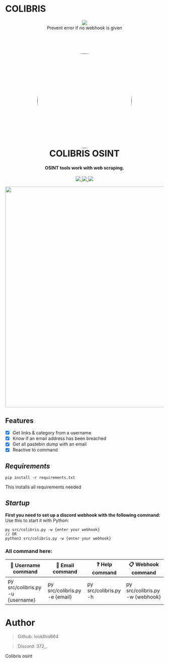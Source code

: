 # COLIBRIS
<p align="center">
  <img src="https://img.shields.io/badge/last%20update-10%2F11%2F23-red">
  <br>
  Prevent error if no webhook is given

<h1 align="center">
  <br>
  <a href="">
    <img src="photo/logo.png" width=300 style="border-radius:50%">
  </a> 
  </div>
  <br>
  COLIBRIS OSINT
  <br>
</h1>

<h4 align="center">OSINT tools work with web scraping.</h4>

<p align="center">
  <a href="">
    <img src="https://img.shields.io/badge/version-v2.1.5-blue">
  </a>
  <a href="">
    <img src="https://img.shields.io/badge/platform-windows%20macos%20linux-lightgrey">
  </a>
  <a href="">
      <img src="https://img.shields.io/badge/format-Python 3.11-l">
  </a>
</p>

<p align="center">
  <img src="photo/2.1.4.png" width=700>
</p>


## **Features**
- [x] Get links & category from a username
- [X] Know if an email address has been breached
- [X] Get all pastebin dump with an email
- [X] Reactive to command

## **_Requirements_**
```
pip install -r requirements.txt
```
This installs all requirements needed


## **_Startup_**
**First you need to set up a discord webhook with the following command:**
Use this to start it with Python:
```
py src/colibris.py -w {enter your webhook}
// OR
python3 src/colibris.py -w {enter your webhook}
```


### All command here:
| **👀 Username command**  | **📩 Email command** | **❓ Help command** | **📋 Webhook command** |
| ------------- | ------------- |  ------------- | ------------- | 
| py src/colibris.py -u {username}  | py src/colibris.py -e {email} |  py src/colibris.py -h | py src/colibris.py -w {webhook}| 

# Author

> Github: lookthis664

> Discord: 372_.

Colibris osint

